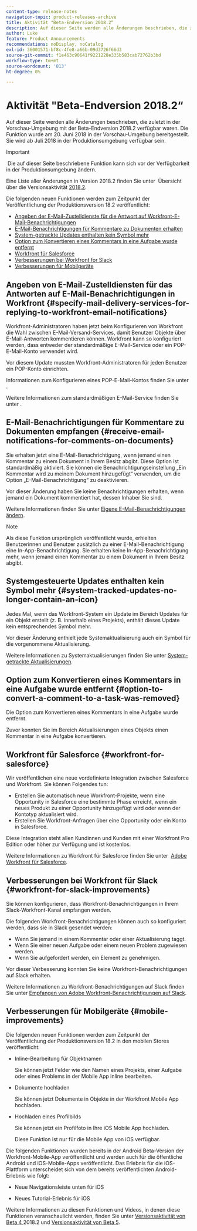 ```yaml
---
content-type: release-notes
navigation-topic: product-releases-archive
title: Aktivität "Beta-Endversion 2018.2“
description: Auf dieser Seite werden alle Änderungen beschrieben, die zuletzt in der Vorschau-Umgebung mit der Beta-Endversion 2018.2 verfügbar waren. Die Funktion wurde am 20. Juni 2018 in der Vorschau-Umgebung bereitgestellt. Sie wird ab Juli 2018 in der Produktionsumgebung verfügbar sein.
author: Luke
feature: Product Announcements
recommendations: noDisplay, noCatalog
exl-id: 36001571-bf8c-4fe8-a66b-09d3726f66d3
source-git-commit: f1e463c90641f9221228e335b583cab72762b3bd
workflow-type: tm+mt
source-wordcount: '813'
ht-degree: 0%

---
```


# Aktivität &quot;Beta-Endversion 2018.2“

Auf dieser Seite werden alle Änderungen beschrieben, die zuletzt in der Vorschau-Umgebung mit der Beta-Endversion 2018.2 verfügbar waren. Die Funktion wurde am 20. Juni 2018 in der Vorschau-Umgebung bereitgestellt. Sie wird ab Juli 2018 in der Produktionsumgebung verfügbar sein.

>[!IMPORTANT]
>
> Die auf dieser Seite beschriebene Funktion kann sich vor der Verfügbarkeit in der Produktionsumgebung ändern.

Eine Liste aller Änderungen in Version 2018.2 finden Sie unter  Übersicht über die Versionsaktivität [2018.2](../../../../product-announcements/product-releases/quarterly-release-archive/2018.2-release-activity/2018-2-release-activity-overview.md).

Die folgenden neuen Funktionen werden zum Zeitpunkt der Veröffentlichung der Produktionsversion 18.2 veröffentlicht:

* [Angeben der E-Mail-Zustelldienste für die Antwort auf Workfront-E-Mail-Benachrichtigungen](#specify-mail-delivery-services-for-replying-to-workfront-email-notifications)
* [E-Mail-Benachrichtigungen für Kommentare zu Dokumenten erhalten](#receive-email-notifications-for-comments-on-documents)
* [System-getrackte Updates enthalten kein Symbol mehr](#system-tracked-updates-no-longer-contain-an-icon)
* [Option zum Konvertieren eines Kommentars in eine Aufgabe wurde entfernt](#option-to-convert-a-comment-to-a-task-was-removed)
* [Workfront für Salesforce](#workfront-for-salesforce)
* [Verbesserungen bei Workfront for Slack](#workfront-for-slack-improvements)
* [Verbesserungen für Mobilgeräte](#mobile-improvements)

## Angeben von E-Mail-Zustelldiensten für das Antworten auf E-Mail-Benachrichtigungen in Workfront {#specify-mail-delivery-services-for-replying-to-workfront-email-notifications}

Workfront-Administratoren haben jetzt beim Konfigurieren von Workfront die Wahl zwischen E-Mail-Versand-Services, damit Benutzer Objekte über E-Mail-Antworten kommentieren können. Workfront kann so konfiguriert werden, dass entweder der standardmäßige E-Mail-Service oder ein POP-E-Mail-Konto verwendet wird.

Vor diesem Update mussten Workfront-Administratoren für jeden Benutzer ein POP-Konto einrichten. 

Informationen zum Konfigurieren eines POP-E-Mail-Kontos finden Sie unter .

Weitere Informationen zum standardmäßigen E-Mail-Service finden Sie unter .

## E-Mail-Benachrichtigungen für Kommentare zu Dokumenten empfangen {#receive-email-notifications-for-comments-on-documents}

Sie erhalten jetzt eine E-Mail-Benachrichtigung, wenn jemand einen Kommentar zu einem Dokument in Ihrem Besitz abgibt. Diese Option ist standardmäßig aktiviert. Sie können die Benachrichtigungseinstellung „Ein Kommentar wird zu meinem Dokument hinzugefügt“ verwenden, um die Option „E-Mail-Benachrichtigung“ zu deaktivieren.

Vor dieser Änderung haben Sie keine Benachrichtigungen erhalten, wenn jemand ein Dokument kommentiert hat, dessen Inhaber Sie sind. 

Weitere Informationen finden Sie unter [Eigene E-Mail-Benachrichtigungen ändern](../../../../workfront-basics/using-notifications/activate-or-deactivate-your-own-event-notifications.md).

>[!NOTE]
>
>Als diese Funktion ursprünglich veröffentlicht wurde, erhielten Benutzerinnen und Benutzer zusätzlich zu einer E-Mail-Benachrichtigung eine In-App-Benachrichtigung. Sie erhalten keine In-App-Benachrichtigung mehr, wenn jemand einen Kommentar zu einem Dokument in Ihrem Besitz abgibt. 

## Systemgesteuerte Updates enthalten kein Symbol mehr {#system-tracked-updates-no-longer-contain-an-icon}

Jedes Mal, wenn das Workfront-System ein Update im Bereich Updates für ein Objekt erstellt (z. B. innerhalb eines Projekts), enthält dieses Update kein entsprechendes Symbol mehr.

Vor dieser Änderung enthielt jede Systemaktualisierung auch ein Symbol für die vorgenommene Aktualisierung.

Weitere Informationen zu Systemaktualisierungen finden Sie unter [System-getrackte Aktualisierungen](../../../../administration-and-setup/set-up-workfront/system-tracked-update-feeds/system-tracked-update-feeds.md).

## Option zum Konvertieren eines Kommentars in eine Aufgabe wurde entfernt {#option-to-convert-a-comment-to-a-task-was-removed}

Die Option zum Konvertieren eines Kommentars in eine Aufgabe wurde entfernt.

Zuvor konnten Sie im Bereich Aktualisierungen eines Objekts einen Kommentar in eine Aufgabe konvertieren.

## Workfront für Salesforce {#workfront-for-salesforce}

Wir veröffentlichen eine neue vordefinierte Integration zwischen Salesforce und Workfront. Sie können Folgendes tun:

* Erstellen Sie automatisch neue Workfront-Projekte, wenn eine Opportunity in Salesforce eine bestimmte Phase erreicht, wenn ein neues Produkt zu einer Opportunity hinzugefügt wird oder wenn der Kontotyp aktualisiert wird.
* Erstellen Sie Workfront-Anfragen über eine Opportunity oder ein Konto in Salesforce.

Diese Integration steht allen Kundinnen und Kunden mit einer Workfront Pro Edition oder höher zur Verfügung und ist kostenlos.

Weitere Informationen zu Workfront für Salesforce finden Sie unter  [Adobe Workfront für Salesforce](../../../../workfront-integrations-and-apps/using-workfront-with-salesforce/workfront-for-salesforce.md).

## Verbesserungen bei Workfront für Slack {#workfront-for-slack-improvements}

Sie können konfigurieren, dass Workfront-Benachrichtigungen in Ihrem Slack-Workfront-Kanal empfangen werden.

Die folgenden Workfront-Benachrichtigungen können auch so konfiguriert werden, dass sie in Slack gesendet werden:

* Wenn Sie jemand in einem Kommentar oder einer Aktualisierung taggt.
* Wenn Sie einer neuen Aufgabe oder einem neuen Problem zugewiesen werden.
* Wenn Sie aufgefordert werden, ein Element zu genehmigen.

Vor dieser Verbesserung konnten Sie keine Workfront-Benachrichtigungen auf Slack erhalten.

Weitere Informationen zu Workfront-Benachrichtigungen auf Slack finden Sie unter [Empfangen von Adobe Workfront-Benachrichtigungen auf Slack](../../../../workfront-integrations-and-apps/using-workfront-with-slack/receive-workfront-notifications-in-slack.md).

## Verbesserungen für Mobilgeräte {#mobile-improvements}

Die folgenden neuen Funktionen werden zum Zeitpunkt der Veröffentlichung der Produktionsversion 18.2 in den mobilen Stores veröffentlicht:

* Inline-Bearbeitung für Objektnamen 

  Sie können jetzt Felder wie den Namen eines Projekts, einer Aufgabe oder eines Problems in der Mobile App inline bearbeiten.

* Dokumente hochladen 

  Sie können jetzt Dokumente in Objekte in der Workfront Mobile App hochladen.

* Hochladen eines Profilbilds 

  Sie können jetzt ein Profilfoto in Ihre iOS Mobile App hochladen.

  Diese Funktion ist nur für die Mobile App von iOS verfügbar.

Die folgenden Funktionen wurden bereits in der Android Beta-Version der Workfront-Mobile-App veröffentlicht und werden auch für die öffentliche Android und iOS-Mobile-Apps veröffentlicht. Das Erlebnis für die iOS-Plattform unterscheidet sich von dem bereits veröffentlichten Android-Erlebnis wie folgt:

* Neue Navigationsleiste unten für iOS 

* Neues Tutorial-Erlebnis für iOS 

Weitere Informationen zu diesen Funktionen und Videos, in denen diese Funktionen veranschaulicht werden, finden Sie unter [Versionsaktivität von Beta 4 ](../../../../product-announcements/product-releases/quarterly-release-archive/2018.2-release-activity/2018-2-beta-4-release-activity.md)2018.2 und [Versionsaktivität von Beta 5](../../../../product-announcements/product-releases/quarterly-release-archive/2018.2-release-activity/2018-2-beta-5-release-activity.md).

